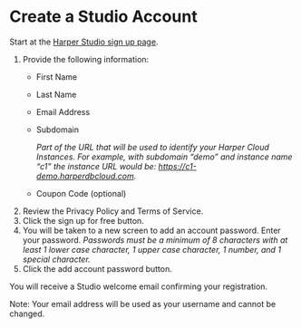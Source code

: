 # Create a Studio Account
Start at the [Harper Studio sign up page](https://studio.harperdb.io/sign-up).

1) Provide the following information:
   * First Name
   * Last Name
   * Email Address
   * Subdomain
   
     *Part of the URL that will be used to identify your Harper Cloud Instances. For example, with subdomain “demo” and instance name “c1” the instance URL would be: https://c1-demo.harperdbcloud.com.*
   * Coupon Code (optional)
2) Review the Privacy Policy and Terms of Service.
3) Click the sign up for free button.
4) You will be taken to a new screen to add an account password. Enter your password.
  *Passwords must be a minimum of 8 characters with at least 1 lower case character, 1 upper case character, 1 number, and 1 special character.*
5) Click the add account password button.

You will receive a Studio welcome email confirming your registration.



Note: Your email address will be used as your username and cannot be changed.